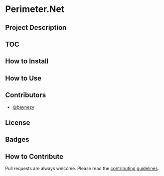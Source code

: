 # Perimeter.Net

## Project Description

## TOC

## How to Install

## How to Use

## Contributors

* [@baynezy](https://github.com/baynezy)

## License

## Badges

## How to Contribute

Pull requests are always welcome. Please read the [contributing guidelines](.github/CONTRIBUTING.md).
